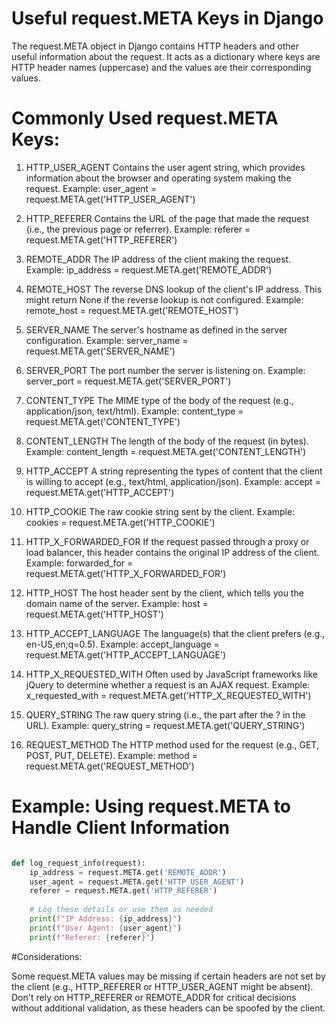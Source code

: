 
# Useful request.META Keys in Django

The request.META object in Django contains HTTP headers and other useful information about the request. It acts as a dictionary where keys are HTTP header names (uppercase) and the values are their corresponding values.

# Commonly Used request.META Keys:

1. HTTP_USER_AGENT
Contains the user agent string, which provides information about the browser and operating system making the request.
Example:
	user_agent = request.META.get('HTTP_USER_AGENT')
 	
2. HTTP_REFERER
Contains the URL of the page that made the request (i.e., the previous page or referrer).
Example:
	referer = request.META.get('HTTP_REFERER')

3. REMOTE_ADDR
The IP address of the client making the request.
Example:
	ip_address = request.META.get('REMOTE_ADDR')

4. REMOTE_HOST
The reverse DNS lookup of the client's IP address. This might return None if the reverse lookup is not configured.
Example:
	remote_host = request.META.get('REMOTE_HOST')

5. SERVER_NAME
The server's hostname as defined in the server configuration.
Example:
	server_name = request.META.get('SERVER_NAME')

6. SERVER_PORT
The port number the server is listening on.
Example:
	server_port = request.META.get('SERVER_PORT')

7. CONTENT_TYPE
The MIME type of the body of the request (e.g., application/json, text/html).
Example:
	content_type = request.META.get('CONTENT_TYPE')

8. CONTENT_LENGTH
The length of the body of the request (in bytes).
Example:
	content_length = request.META.get('CONTENT_LENGTH')

9. HTTP_ACCEPT
A string representing the types of content that the client is willing to accept (e.g., text/html, application/json).
Example:
	accept = request.META.get('HTTP_ACCEPT')

10. HTTP_COOKIE
The raw cookie string sent by the client.
Example:
	cookies = request.META.get('HTTP_COOKIE')

11. HTTP_X_FORWARDED_FOR
If the request passed through a proxy or load balancer, this header contains the original IP address of the client.
Example:
	forwarded_for = request.META.get('HTTP_X_FORWARDED_FOR')

12. HTTP_HOST
The host header sent by the client, which tells you the domain name of the server.
Example:
	host = request.META.get('HTTP_HOST')

13. HTTP_ACCEPT_LANGUAGE
The language(s) that the client prefers (e.g., en-US,en;q=0.5).
Example:
	accept_language = request.META.get('HTTP_ACCEPT_LANGUAGE')

14. HTTP_X_REQUESTED_WITH
Often used by JavaScript frameworks like jQuery to determine whether a request is an AJAX request.
Example:
	x_requested_with = request.META.get('HTTP_X_REQUESTED_WITH')

15. QUERY_STRING
The raw query string (i.e., the part after the ? in the URL).
Example:
	query_string = request.META.get('QUERY_STRING')

16. REQUEST_METHOD
The HTTP method used for the request (e.g., GET, POST, PUT, DELETE).
Example:
	method = request.META.get('REQUEST_METHOD')
	
	
# Example: Using request.META to Handle Client Information

```python

def log_request_info(request):
    ip_address = request.META.get('REMOTE_ADDR')
    user_agent = request.META.get('HTTP_USER_AGENT')
    referer = request.META.get('HTTP_REFERER')
    
    # Log these details or use them as needed
    print(f"IP Address: {ip_address}")
    print(f"User Agent: {user_agent}")
    print(f"Referer: {referer}")

```
	
#Considerations:

Some request.META values may be missing if certain headers are not set by the client (e.g., HTTP_REFERER or HTTP_USER_AGENT might be absent).
Don't rely on HTTP_REFERER or REMOTE_ADDR for critical decisions without additional validation, as these headers can be spoofed by the client.
	
	
	
	
	
	
	
	
	
	
	
	
	
	
	
	
	
